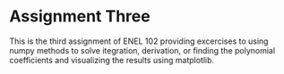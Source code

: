 # Assignment Three
This is the third assignment of ENEL 102 providing excercises to using numpy methods
to solve itegration, derivation, or finding the polynomial coefficients and visualizing 
the results using matplotlib. 
